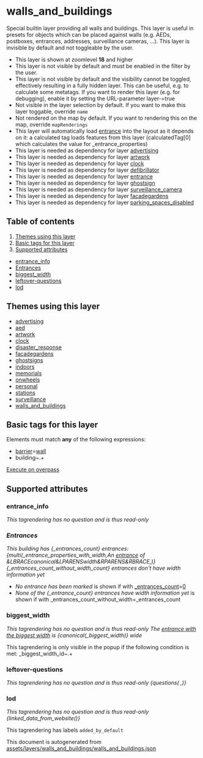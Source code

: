 [//]: # (WARNING: this file is automatically generated. Please find the sources at the bottom and edit those sources)

# walls_and_buildings

Special builtin layer providing all walls and buildings. This layer is useful in presets for objects which can be placed against walls (e.g. AEDs, postboxes, entrances, addresses, surveillance cameras, …). This layer is invisible by default and not toggleable by the user.

 - This layer is shown at zoomlevel **18** and higher
 - This layer is not visible by default and must be enabled in the filter by the user. 
 - This layer is not visible by default and the visibility cannot be toggled, effectively resulting in a fully hidden layer. This can be useful, e.g. to calculate some metatags. If you want to render this layer (e.g. for debugging), enable it by setting the URL-parameter layer-<id>=true
 - Not visible in the layer selection by default. If you want to make this layer toggable, override `name`
 - Not rendered on the map by default. If you want to rendering this on the map, override `mapRenderings`
 - This layer will automatically load  [entrance](./entrance.md)  into the layout as it depends on it:  a calculated tag loads features from this layer (calculatedTag[0] which calculates the value for _entrance_properties)
 - This layer is needed as dependency for layer [advertising](#advertising)
 - This layer is needed as dependency for layer [artwork](#artwork)
 - This layer is needed as dependency for layer [clock](#clock)
 - This layer is needed as dependency for layer [defibrillator](#defibrillator)
 - This layer is needed as dependency for layer [entrance](#entrance)
 - This layer is needed as dependency for layer [ghostsign](#ghostsign)
 - This layer is needed as dependency for layer [surveillance_camera](#surveillance_camera)
 - This layer is needed as dependency for layer [facadegardens](#facadegardens)
 - This layer is needed as dependency for layer [parking_spaces_disabled](#parking_spaces_disabled)

## Table of contents

1. [Themes using this layer](#themes-using-this-layer)
2. [Basic tags for this layer](#basic-tags-for-this-layer)
3. [Supported attributes](#supported-attributes)
  - [entrance_info](#entrance_info)
  - [Entrances](#entrances)
  - [biggest_width](#biggest_width)
  - [leftover-questions](#leftover-questions)
  - [lod](#lod)

## Themes using this layer

 - [advertising](https://mapcomplete.org/advertising)
 - [aed](https://mapcomplete.org/aed)
 - [artwork](https://mapcomplete.org/artwork)
 - [clock](https://mapcomplete.org/clock)
 - [disaster_response](https://mapcomplete.org/disaster_response)
 - [facadegardens](https://mapcomplete.org/facadegardens)
 - [ghostsigns](https://mapcomplete.org/ghostsigns)
 - [indoors](https://mapcomplete.org/indoors)
 - [memorials](https://mapcomplete.org/memorials)
 - [onwheels](https://mapcomplete.org/onwheels)
 - [personal](https://mapcomplete.org/personal)
 - [stations](https://mapcomplete.org/stations)
 - [surveillance](https://mapcomplete.org/surveillance)
 - [walls_and_buildings](https://mapcomplete.org/walls_and_buildings)

## Basic tags for this layer

Elements must match **any** of the following expressions:

 - <a href='https://wiki.openstreetmap.org/wiki/Key:barrier' target='_blank'>barrier</a>=<a href='https://wiki.openstreetmap.org/wiki/Tag:barrier%3Dwall' target='_blank'>wall</a>
 - building~.+

[Execute on overpass](http://overpass-turbo.eu/?Q=%5Bout%3Ajson%5D%5Btimeout%3A90%5D%3B%28%20%20%20%20nwr%5B%22barrier%22%3D%22wall%22%5D%28%7B%7Bbbox%7D%7D%29%3B%0A%20%20%20%20nwr%5B%22building%22%5D%28%7B%7Bbbox%7D%7D%29%3B%0A%29%3Bout%20body%3B%3E%3Bout%20skel%20qt%3B)

## Supported attributes

### entrance_info

_This tagrendering has no question and is thus read-only_
*<h3>Entrances</h3>This building has {_entrances_count} entrances:{multi(_entrance_properties_with_width,An <a href='#&LBRACEid&RBRACE'>entrance</a> of &LBRACEcanonical&LPARENSwidth&RPARENS&RBRACE,)}{_entrances_count_without_width_count} entrances don't have width information yet*

 -  *No entrance has been marked* is shown if with <a href='https://wiki.openstreetmap.org/wiki/Key:_entrances_count' target='_blank'>_entrances_count</a>=<a href='https://wiki.openstreetmap.org/wiki/Tag:_entrances_count%3D0' target='_blank'>0</a>
 -  *None of the {_entrance_count} entrances have width information yet* is shown if with _entrances_count_without_width=_entrances_count

### biggest_width

_This tagrendering has no question and is thus read-only_
*The <a href='#{_biggest_width_id}'>entrance with the biggest width</a> is {canonical(_biggest_width)} wide*

This tagrendering is only visible in the popup if the following condition is met: _biggest_width_id~.+

### leftover-questions

_This tagrendering has no question and is thus read-only_
*{questions( ,)}*

### lod

_This tagrendering has no question and is thus read-only_
*{linked_data_from_website()}*

This tagrendering has labels 
`added_by_default`


This document is autogenerated from [assets/layers/walls_and_buildings/walls_and_buildings.json](https://github.com/pietervdvn/MapComplete/blob/develop/assets/layers/walls_and_buildings/walls_and_buildings.json)
